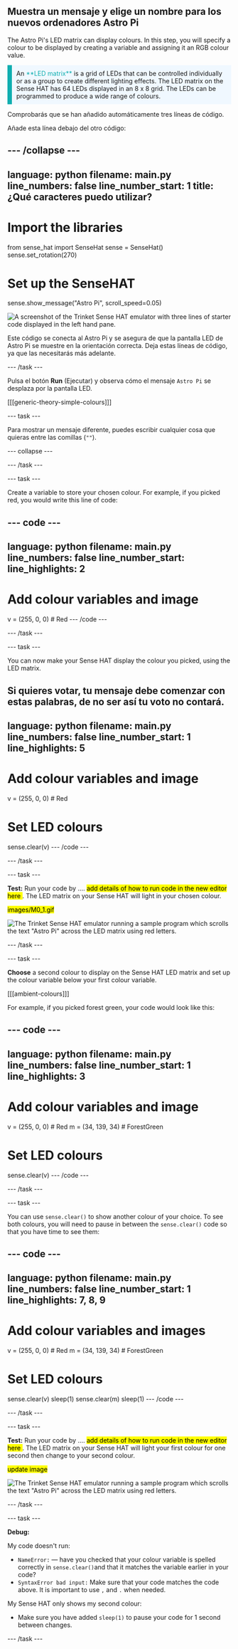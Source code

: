 ## Muestra un mensaje y elige un nombre para los nuevos ordenadores Astro Pi

The Astro Pi's LED matrix can display colours. In this step, you will specify a colour to be displayed by creating a variable and assigning it an RGB colour value.

<p style="border-left: solid; border-width:10px; border-color: #0faeb0; background-color: aliceblue; padding: 10px;">
An <span style="color: #0faeb0">**LED matrix**</span> is a grid of LEDs that can be controlled individually or as a group to create different lighting effects. The LED matrix on the Sense HAT has 64 LEDs displayed in an 8 x 8 grid. The LEDs can be programmed to produce a wide range of colours.
</p>

Comprobarás que se han añadido automáticamente tres líneas de código.

Añade esta línea debajo del otro código:

--- /collapse ---
---
language: python filename: main.py line_numbers: false line_number_start: 1
title: ¿Qué caracteres puedo utilizar?
---
# Import the libraries
from sense_hat import SenseHat sense = SenseHat() sense.set_rotation(270)

# Set up the SenseHAT
sense.show_message("Astro Pi", scroll_speed=0.05)

![A screenshot of the Trinket Sense HAT emulator with three lines of starter code displayed in the left hand pane.](images/sense-hat-emulator2.png)

Este código se conecta al Astro Pi y se asegura de que la pantalla LED de Astro Pi se muestre en la orientación correcta. Deja estas líneas de código, ya que las necesitarás más adelante.

--- /task ---

Pulsa el botón **Run** (Ejecutar) y observa cómo el mensaje `Astro Pi` se desplaza por la pantalla LED.

[[[generic-theory-simple-colours]]]

--- task ---

Para mostrar un mensaje diferente, puedes escribir cualquier cosa que quieras entre las comillas (`""`).

--- collapse ---

--- /task ---

--- task ---

Create a variable to store your chosen colour. For example, if you picked red, you would write this line of code:

--- code ---
---
language: python filename: main.py line_numbers: false line_number_start:
line_highlights: 2
---
# Add colour variables and image
v = (255, 0, 0) # Red --- /code ---

--- /task ---

--- task ---

You can now make your Sense HAT display the colour you picked, using the LED matrix.

Si quieres votar, tu mensaje debe comenzar con estas palabras, de no ser así tu voto no contará.
---
language: python filename: main.py line_numbers: false line_number_start: 1
line_highlights: 5
---
# Add colour variables and image
v = (255, 0, 0) # Red

# Set LED colours
sense.clear(v) --- /code ---

--- /task ---

--- task ---

**Test:** Run your code by .... <mark> add details of how to run code in the new editor here </mark>. The LED matrix on your Sense HAT will light in your chosen colour.

<mark>images/M0_1.gif </mark>

![The Trinket Sense HAT emulator running a sample program which scrolls the text \"Astro Pi\" across the LED matrix using red letters.](images/M0_2.gif)

--- /task ---

--- task ---

**Choose** a second colour to display on the Sense HAT LED matrix and set up the colour variable below your first colour variable.

[[[ambient-colours]]]

For example, if you picked forest green, your code would look like this:

--- code ---
---
language: python filename: main.py line_numbers: false line_number_start: 1
line_highlights: 3
---
# Add colour variables and image
v = (255, 0, 0) # Red m = (34, 139, 34) # ForestGreen

# Set LED colours
sense.clear(v) --- /code ---

--- /task ---

--- task ---

You can use `sense.clear()` to show another colour of your choice. To see both colours, you will need to pause in between the `sense.clear()` code so that you have time to see them:

--- code ---
---
language: python filename: main.py line_numbers: false line_number_start: 1
line_highlights: 7, 8, 9
---
# Add colour variables and images
v = (255, 0, 0) # Red m = (34, 139, 34) # ForestGreen

# Set LED colours
sense.clear(v) sleep(1) sense.clear(m) sleep(1) --- /code ---

--- /task ---

--- task ---

**Test:** Run your code by .... <mark> add details of how to run code in the new editor here </mark>. The LED matrix on your Sense HAT will light your first colour for one second then change to your second colour.

<mark>update image </mark>

![The Trinket Sense HAT emulator running a sample program which scrolls the text \"Astro Pi\" across the LED matrix using red letters.](images/M0_2.gif)

--- /task ---

--- task ---

**Debug:**

My code doesn't run:
- `NameError:` &mdash; have you checked that your colour variable is spelled correctly in `sense.clear()`and that it matches the variable earlier in your code?
- `SyntaxError bad input:` Make sure that your code matches the code above. It is important to use `,` and `.` when needed.

My Sense HAT only shows my second colour:
- Make sure you have added `sleep(1)` to pause your code for 1 second between changes.

--- /task ---

